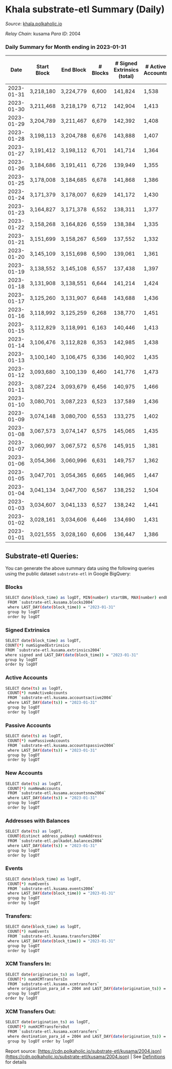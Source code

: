 # Khala substrate-etl Summary (Daily)

_Source_: [khala.polkaholic.io](https://khala.polkaholic.io)

*Relay Chain*: kusama
*Para ID*: 2004



### Daily Summary for Month ending in 2023-01-31


| Date | Start Block | End Block | # Blocks | # Signed Extrinsics (total) | # Active Accounts | # Passive | # New | # Addresses with Balances | # Events | # Transfers | # XCM Transfers In | # XCM Transfers Out | Issues | 
| ---- | ----------- | --------- | -------- | --------------------------- | ----------------- | --------- | ----- | ------------------------- | -------- | ----------- | ------------------ | ------------------- | ------ |
| 2023-01-31 | 3,218,180 | 3,224,779 | 6,600 | 141,824 | 1,538 | 790 | 52 | 23,240 | 7,956,630 | 131,686 ($2,052,635.01) | 4 ($1,456.42) |   |  |
| 2023-01-30 | 3,211,468 | 3,218,179 | 6,712 | 142,904 | 1,413 | 576 | 22 | 23,206 | 7,746,580 | 131,813 ($679,085.84) | 4 ($79.26) |   |  |
| 2023-01-29 | 3,204,789 | 3,211,467 | 6,679 | 142,392 | 1,408 | 510 | 33 | 23,213 | 7,690,296 | 130,503 ($643,850.27) | 10 ($320.81) |   |  |
| 2023-01-28 | 3,198,113 | 3,204,788 | 6,676 | 143,888 | 1,407 | 606 | 26 | 23,196 | 7,595,821 | 130,209 ($674,865.38) | 2 ($62.02) |   |  |
| 2023-01-27 | 3,191,412 | 3,198,112 | 6,701 | 141,714 | 1,364 | 517 | 47 | 23,189 | 7,612,303 | 130,950 ($761,428.18) | 6 ($424.86) |   |  |
| 2023-01-26 | 3,184,686 | 3,191,411 | 6,726 | 139,949 | 1,355 | 542 | 29 | 23,156 | 7,456,285 | 130,296 ($522,894.82) | 3 ($244.82) |   |  |
| 2023-01-25 | 3,178,008 | 3,184,685 | 6,678 | 141,868 | 1,386 | 491 | 35 | 23,154 | 7,474,622 | 131,153 ($903,986.15) | 7 ($1,260.51) |   |  |
| 2023-01-24 | 3,171,379 | 3,178,007 | 6,629 | 141,172 | 1,430 | 644 | 27 | 23,147 | 7,410,072 | 130,575 ($1,363,416.03) | 8 ($2,641.87) |   |  |
| 2023-01-23 | 3,164,827 | 3,171,378 | 6,552 | 138,311 | 1,377 | 502 | 19 | 23,142 | 7,320,572 | 128,267 ($495,383.07) | 9 ($979.81) |   |  |
| 2023-01-22 | 3,158,268 | 3,164,826 | 6,559 | 138,384 | 1,335 | 454 | 14 | 23,139 | 7,480,908 | 128,683 ($534,756.46) | 23 ($525.34) |   |  |
| 2023-01-21 | 3,151,699 | 3,158,267 | 6,569 | 137,552 | 1,332 | 446 | 37 | 23,134 | 7,474,381 | 128,877 ($551,437.82) | 19 ($1,085.47) |   |  |
| 2023-01-20 | 3,145,109 | 3,151,698 | 6,590 | 139,061 | 1,361 | 460 | 30 | 23,115 | 7,479,597 | 129,201 ($388,610.40) | 7 ($148.52) |   |  |
| 2023-01-19 | 3,138,552 | 3,145,108 | 6,557 | 137,438 | 1,397 | 586 | 30 | 23,104 | 7,196,614 | 128,092 ($776,118.31) | 11 ($5,523.33) |   |  |
| 2023-01-18 | 3,131,908 | 3,138,551 | 6,644 | 141,214 | 1,424 | 521 | 46 | 23,091 | 7,423,897 | 130,675 ($590,699.59) | 5 ($900.02) |   |  |
| 2023-01-17 | 3,125,260 | 3,131,907 | 6,648 | 143,688 | 1,436 | 529 | 22 | 23,085 | 7,432,637 | 130,972 ($773,678.89) | 10 ($1,410.09) |   |  |
| 2023-01-16 | 3,118,992 | 3,125,259 | 6,268 | 138,770 | 1,451 | 617 | 52 | 23,095 | 6,979,797 | 123,471 ($804,620.42) | 9 ($586.41) |   |  |
| 2023-01-15 | 3,112,829 | 3,118,991 | 6,163 | 140,446 | 1,413 | 588 | 25 | 23,062 | 6,776,372 | 122,009 ($609,123.63) | 7 ($151.81) |   |  |
| 2023-01-14 | 3,106,476 | 3,112,828 | 6,353 | 142,985 | 1,438 | 631 | 40 | 23,069 | 6,759,375 | 124,287 ($765,330.71) | 22 ($1,464.65) |   |  |
| 2023-01-13 | 3,100,140 | 3,106,475 | 6,336 | 140,902 | 1,435 | 717 | 46 | 23,058 | 6,601,312 | 121,874 ($1,258,601.83) | 8 ($1,690.49) |   |  |
| 2023-01-12 | 3,093,680 | 3,100,139 | 6,460 | 141,776 | 1,473 | 764 | 61 | 23,044 | 6,792,989 | 125,106 ($4,193,585.14) | 9 ($562.70) |   |  |
| 2023-01-11 | 3,087,224 | 3,093,679 | 6,456 | 140,975 | 1,466 | 622 | 68 | 23,025 | 6,707,484 | 124,802 ($4,804,739.27) | 3 ($42.10) |   |  |
| 2023-01-10 | 3,080,701 | 3,087,223 | 6,523 | 137,589 | 1,436 | 752 | 35 | 22,990 | 6,429,611 | 122,492 ($903,545.29) | 10 ($448.89) |   |  |
| 2023-01-09 | 3,074,148 | 3,080,700 | 6,553 | 133,275 | 1,402 | 655 | 28 | 22,988 | 6,081,669 | 118,034 ($871,303.74) | 14 ($1,011.85) |   |  |
| 2023-01-08 | 3,067,573 | 3,074,147 | 6,575 | 145,065 | 1,435 | 640 | 22 | 23,001 | 6,513,638 | 124,681 ($1,355,403.46) | 20 ($1,538.68) |   |  |
| 2023-01-07 | 3,060,997 | 3,067,572 | 6,576 | 145,915 | 1,381 | 514 | 26 | 22,996 | 6,823,374 | 123,561 ($540,765.44) | 6 ($217.93) |   |  |
| 2023-01-06 | 3,054,366 | 3,060,996 | 6,631 | 149,757 | 1,362 | 516 | 37 | 22,978 | 6,573,889 | 126,785 ($528,587.88) | 3 ($167.30) |   |  |
| 2023-01-05 | 3,047,701 | 3,054,365 | 6,665 | 146,965 | 1,447 | 559 | 36 | 22,957 | 6,592,860 | 128,552 ($1,396,397.57) | 6 ($830.10) |   |  |
| 2023-01-04 | 3,041,134 | 3,047,700 | 6,567 | 138,252 | 1,504 | 682 | 36 | 22,939 | 6,130,850 | 121,391 ($983,355.99) | 23 ($873.59) |   |  |
| 2023-01-03 | 3,034,607 | 3,041,133 | 6,527 | 138,242 | 1,441 | 564 | 27 | 22,916 | 6,014,523 | 120,176 ($620,532.31) | 6 ($875.92) |   |  |
| 2023-01-02 | 3,028,161 | 3,034,606 | 6,446 | 134,690 | 1,431 | 635 | 23 | 22,905 | 5,829,194 | 119,882 ($774,113.51) | 11 ($876.61) |   |  |
| 2023-01-01 | 3,021,555 | 3,028,160 | 6,606 | 136,447 | 1,386 | 555 | 27 | 22,903 | 5,852,695 | 121,317 ($412,530.00) | 12 ($476.65) |   |  |

## Substrate-etl Queries:
You can generate the above summary data using the following queries using the public dataset `substrate-etl` in Google BigQuery:

### Blocks
```bash
SELECT date(block_time) as logDT, MIN(number) startBN, MAX(number) endBN, COUNT(*) numBlocks 
 FROM `substrate-etl.kusama.blocks2004`  
 where LAST_DAY(date(block_time)) = "2023-01-31" 
 group by logDT 
 order by logDT
```

### Signed Extrinsics
```bash
SELECT date(block_time) as logDT, 
COUNT(*) numSignedExtrinsics 
FROM `substrate-etl.kusama.extrinsics2004`  
where signed and LAST_DAY(date(block_time)) = "2023-01-31" 
group by logDT 
order by logDT
```

### Active Accounts
```bash
SELECT date(ts) as logDT, 
 COUNT(*) numActiveAccounts 
 FROM `substrate-etl.kusama.accountsactive2004` 
 where LAST_DAY(date(ts)) = "2023-01-31" 
 group by logDT 
 order by logDT
```

### Passive Accounts
```bash
SELECT date(ts) as logDT, 
 COUNT(*) numPassiveAccounts 
 FROM `substrate-etl.kusama.accountspassive2004` 
 where LAST_DAY(date(ts)) = "2023-01-31" 
 group by logDT 
 order by logDT
```

### New Accounts
```bash
SELECT date(ts) as logDT, 
 COUNT(*) numNewAccounts 
 FROM `substrate-etl.kusama.accountsnew2004` 
 where LAST_DAY(date(ts)) = "2023-01-31" 
 group by logDT
 order by logDT
```

### Addresses with Balances
```bash
SELECT date(ts) as logDT,
 COUNT(distinct address_pubkey) numAddress 
 FROM `substrate-etl.polkadot.balances2004` 
 where LAST_DAY(date(ts)) = "2023-01-31" 
 group by logDT 
 order by logDT
```

### Events
```bash
SELECT date(block_time) as logDT, 
 COUNT(*) numEvents 
 FROM `substrate-etl.kusama.events2004` 
 where LAST_DAY(date(block_time)) = "2023-01-31" 
 group by logDT 
 order by logDT
```

### Transfers:
```bash
SELECT date(block_time) as logDT, 
 COUNT(*) numEvents 
 FROM `substrate-etl.kusama.transfers2004` 
 where LAST_DAY(date(block_time)) = "2023-01-31" 
 group by logDT 
 order by logDT
```

### XCM Transfers In:
```bash
SELECT date(origination_ts) as logDT, 
 COUNT(*) numXCMTransfersIn 
 FROM `substrate-etl.kusama.xcmtransfers` 
 where origination_para_id = 2004 and LAST_DAY(date(origination_ts)) = "2023-01-31" 
 group by logDT 
order by logDT
```

### XCM Transfers Out:
```bash
SELECT date(origination_ts) as logDT, 
 COUNT(*) numXCMTransfersOut 
 FROM `substrate-etl.kusama.xcmtransfers` 
 where destination_para_id = 2004 and LAST_DAY(date(origination_ts)) = "2023-01-31" 
 group by logDT order by logDT
```


Report source: [https://cdn.polkaholic.io/substrate-etl/kusama/2004.json](https://cdn.polkaholic.io/substrate-etl/kusama/2004.json) | See [Definitions](/DEFINITIONS.md) for details
